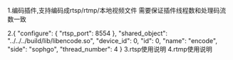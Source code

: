 1.编码插件,支持编码成rtsp/rtmp/本地视频文件
需要保证插件线程数和处理码流数一致

2.{
  "configure": {
    "rtsp_port": 8554
  },
  "shared_object": "../../../build/lib/libencode.so",
  "device_id": 0,
  "id": 0,
  "name": "encode",
  "side": "sophgo",
  "thread_number": 4
}
3.rtsp使用说明
4.rtmp使用说明
